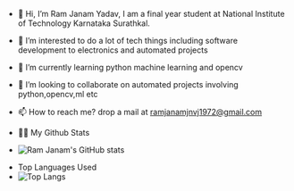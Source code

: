 - 👋 Hi, I’m Ram Janam Yadav, I am a final year student at National Institute of Technology Karnataka Surathkal.
- 👀 I’m interested to do a lot of tech things including software development to electronics and automated projects
- 🌱 I’m currently learning python machine learning and opencv
- 💞️ I’m looking to collaborate on automated projects involving python,opencv,ml etc
- 📫 How to reach me? drop a mail at ramjanamjnvj1972@gmail.com

-  🎉🎉 My Github Stats
- ![Ram Janam's GitHub stats](https://github-readme-stats.vercel.app/api?username=rampluto&show_icons=true)
<!---
(https://github.com/rampluto/github-readme-stats) github stats
- --->
- Top Languages Used
- ![Top Langs](https://github-readme-stats.vercel.app/api/top-langs/?username=rampluto&layout=compact)

<!-- <a href="https://github.com/anuraghazra/github-readme-stats">
  <img align="center" src="https://github-readme-stats.vercel.app/api/?username=rampluto&show_icons=True" />
</a>
<a href="https://github.com/anuraghazra/convoychat">
  <img align="center" src="https://github-readme-stats.vercel.app/api/top-langs/?username=rampluto" />
</a>
 -->
<!---
(https://github.com/rampluto/github-readme-stats) Github Top Languages
- --->

<!---
rampluto/rampluto is a ✨ special ✨ repository because its `README.md` (this file) appears on your GitHub profile.
You can click the Preview link to take a look at your changes.
--->
